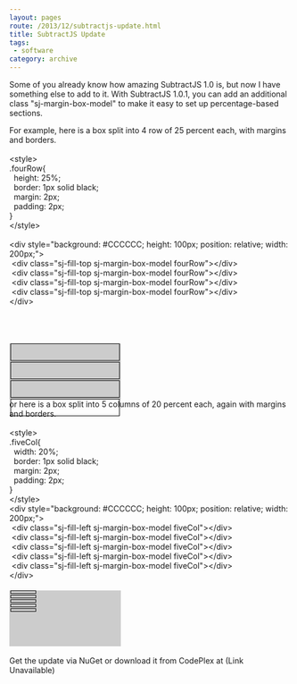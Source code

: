 ```yaml
---
layout: pages
route: /2013/12/subtractjs-update.html
title: SubtractJS Update
tags:
 - software
category: archive
---
```

Some of you already know how amazing SubtractJS 1.0 is, but now I have something else to add to it.  With SubtractJS 1.0.1, you can add an additional class "sj-margin-box-model" to make it easy to set up percentage-based sections.

For example, here is a box split into 4 row of 25 percent each, with margins and borders.
<br />
<br />
&lt;style&gt;<br />
.fourRow{<br />
&nbsp; height: 25%;<br />
&nbsp; border: 1px solid black;<br />
&nbsp; margin: 2px;<br />
&nbsp; padding: 2px;<br />
}<br />
&lt;/style&gt;<br />
<br />
&lt;div style="background: #CCCCCC; height: 100px; position: relative; width: 200px;"&gt;<br />
&nbsp;&lt;div class="sj-fill-top sj-margin-box-model fourRow"&gt;&lt;/div&gt;<br />
&nbsp;&lt;div class="sj-fill-top sj-margin-box-model fourRow"&gt;&lt;/div&gt;<br />
&nbsp;&lt;div class="sj-fill-top sj-margin-box-model fourRow"&gt;&lt;/div&gt;<br />
&nbsp;&lt;div class="sj-fill-top sj-margin-box-model fourRow"&gt;&lt;/div&gt;<br />
&lt;/div&gt;<br />
<br />
<br />
<style>
.fourRow{
  height: 25%;
  border: 1px solid black;
  margin: 2px;
  padding: 2px;
}
.fiveCol{
  width: 20%;
  border: 1px solid black;
  margin: 2px;
  padding: 2px;
}
</style>

<br />
<div style="background: #CCCCCC; height: 100px; position: relative; width: 200px;">
<div class="sj-fill-top sj-margin-box-model fourRow">
</div>
<div class="sj-fill-top sj-margin-box-model fourRow">
</div>
<div class="sj-fill-top sj-margin-box-model fourRow">
</div>
<div class="sj-fill-top sj-margin-box-model fourRow">
</div>
</div>
or here is a box split into 5 columns of 20 percent each, again with margins and borders.
<br />
<br />
&lt;style&gt;<br />
.fiveCol{<br />
&nbsp; width: 20%;<br />
&nbsp; border: 1px solid black;<br />
&nbsp; margin: 2px;<br />
&nbsp; padding: 2px;<br />
}<br />
&lt;/style&gt;<br />
&lt;div style="background: #CCCCCC; height: 100px; position: relative; width: 200px;"&gt;<br />
&nbsp;&lt;div class="sj-fill-left sj-margin-box-model fiveCol"&gt;&lt;/div&gt;<br />
&nbsp;&lt;div class="sj-fill-left sj-margin-box-model fiveCol"&gt;&lt;/div&gt;<br />
&nbsp;&lt;div class="sj-fill-left sj-margin-box-model fiveCol"&gt;&lt;/div&gt;<br />
&nbsp;&lt;div class="sj-fill-left sj-margin-box-model fiveCol"&gt;&lt;/div&gt;<br />
&nbsp;&lt;div class="sj-fill-left sj-margin-box-model fiveCol"&gt;&lt;/div&gt;<br />
&lt;/div&gt;<br />
<br />
<div style="background: #CCCCCC; height: 100px; position: relative; width: 200px;">
<div class="sj-fill-left sj-margin-box-model fiveCol">
</div>
<div class="sj-fill-left sj-margin-box-model fiveCol">
</div>
<div class="sj-fill-left sj-margin-box-model fiveCol">
</div>
<div class="sj-fill-left sj-margin-box-model fiveCol">
</div>
<div class="sj-fill-left sj-margin-box-model fiveCol">
</div>
</div>
<br />
Get the update via NuGet or download it from CodePlex at (Link Unavailable)
